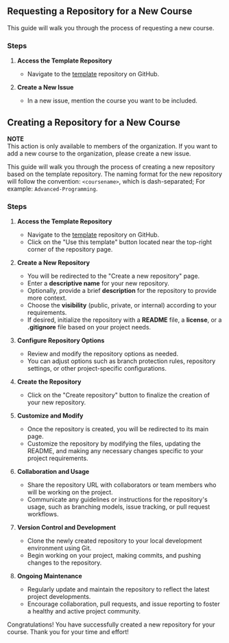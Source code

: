 ## Requesting a Repository for a New Course

This guide will walk you through the process of requesting a new course. 

### Steps

1. **Access the Template Repository**
   - Navigate to the [template](https://github.com/utce-docs/template) repository on GitHub.

2. **Create a New Issue**
   - In a new issue, mention the course you want to be included.


## Creating a Repository for a New Course

**NOTE** <br>
This action is only available to members of the organization. If you want to add a new course to the organization, please create a new issue.

This guide will walk you through the process of creating a new repository based on the template repository. 
The naming format for the new repository will follow the convention: `<coursename>`, which is dash-separated; For example: `Advanced-Programming`.

### Steps

1. **Access the Template Repository**
   - Navigate to the [template](https://github.com/utce-docs/template) repository on GitHub.
   - Click on the "Use this template" button located near the top-right corner of the repository page.

2. **Create a New Repository**
   - You will be redirected to the "Create a new repository" page.
   - Enter a **descriptive name** for your new repository.
   - Optionally, provide a brief **description** for the repository to provide more context.
   - Choose the **visibility** (public, private, or internal) according to your requirements.
   - If desired, initialize the repository with a **README** file, a **license**, or a **.gitignore** file based on your project needs.

3. **Configure Repository Options**
   - Review and modify the repository options as needed.
   - You can adjust options such as branch protection rules, repository settings, or other project-specific configurations.

4. **Create the Repository**
   - Click on the "Create repository" button to finalize the creation of your new repository.

5. **Customize and Modify**
   - Once the repository is created, you will be redirected to its main page.
   - Customize the repository by modifying the files, updating the README, and making any necessary changes specific to your project requirements.

6. **Collaboration and Usage**
   - Share the repository URL with collaborators or team members who will be working on the project.
   - Communicate any guidelines or instructions for the repository's usage, such as branching models, issue tracking, or pull request workflows.

7. **Version Control and Development**
   - Clone the newly created repository to your local development environment using Git.
   - Begin working on your project, making commits, and pushing changes to the repository.

8. **Ongoing Maintenance**
   - Regularly update and maintain the repository to reflect the latest project developments.
   - Encourage collaboration, pull requests, and issue reporting to foster a healthy and active project community.

Congratulations! You have successfully created a new repository for your course. 
Thank you for your time and effort!
